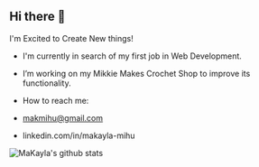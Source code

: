 ## Hi there 👋
I'm Excited to Create New things!
- I'm currently in search of my first job in Web Development.

-  I’m working on my Mikkie Makes Crochet Shop to improve its functionality.

-  How to reach me:
  - makmihu@gmail.com
  - linkedin.com/in/makayla-mihu

![MaKayla's github stats](https://github-readme-stats.vercel.app/api?username=makmihu&show_icons=true&theme=dark)

<!--
**makmihu/makmihu** is a ✨ _special_ ✨ repository because its `README.md` (this file) appears on your GitHub profile.

Here are some ideas to get you started:

- 🔭 I’m currently working on ...
- 🌱 I’m currently learning ...
- 👯 I’m looking to collaborate on ...
- 🤔 I’m looking for help with ...
- 💬 Ask me about ...
- 📫 How to reach me: ...
- 😄 Pronouns: ...
- ⚡ Fun fact: ...
-->

